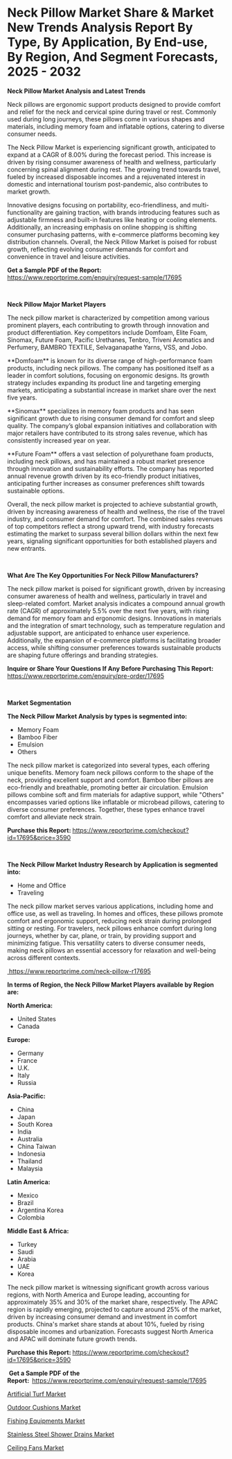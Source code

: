 <p><h1>Neck Pillow Market Share & Market New Trends Analysis Report By Type, By Application, By End-use, By Region, And Segment Forecasts, 2025 - 2032</h1></p><p><strong>Neck Pillow Market Analysis and Latest Trends</strong></p>
<p><p>Neck pillows are ergonomic support products designed to provide comfort and relief for the neck and cervical spine during travel or rest. Commonly used during long journeys, these pillows come in various shapes and materials, including memory foam and inflatable options, catering to diverse consumer needs.</p><p>The Neck Pillow Market is experiencing significant growth, anticipated to expand at a CAGR of 8.00% during the forecast period. This increase is driven by rising consumer awareness of health and wellness, particularly concerning spinal alignment during rest. The growing trend towards travel, fueled by increased disposable incomes and a rejuvenated interest in domestic and international tourism post-pandemic, also contributes to market growth. </p><p>Innovative designs focusing on portability, eco-friendliness, and multi-functionality are gaining traction, with brands introducing features such as adjustable firmness and built-in features like heating or cooling elements. Additionally, an increasing emphasis on online shopping is shifting consumer purchasing patterns, with e-commerce platforms becoming key distribution channels. Overall, the Neck Pillow Market is poised for robust growth, reflecting evolving consumer demands for comfort and convenience in travel and leisure activities.</p></p>
<p><strong>Get a Sample PDF of the Report:&nbsp;</strong> <a href="https://www.reportprime.com/enquiry/request-sample/17695?utm_campaign=1087&utm_medium=2&utm_source=Github&utm_content=ia&utm_term=18032025&utm_id=neck-pillow">https://www.reportprime.com/enquiry/request-sample/17695</a></p>
<p>&nbsp;</p>
<p><strong>Neck Pillow Major Market Players</strong></p>
<p><p>The neck pillow market is characterized by competition among various prominent players, each contributing to growth through innovation and product differentiation. Key competitors include Domfoam, Elite Foam, Sinomax, Future Foam, Pacific Urethanes, Tenbro, Triveni Aromatics and Perfumery, BAMBRO TEXTILE, Selvaganapathe Yarns, VSS, and Jobo.</p><p>**Domfoam** is known for its diverse range of high-performance foam products, including neck pillows. The company has positioned itself as a leader in comfort solutions, focusing on ergonomic designs. Its growth strategy includes expanding its product line and targeting emerging markets, anticipating a substantial increase in market share over the next five years.</p><p>**Sinomax** specializes in memory foam products and has seen significant growth due to rising consumer demand for comfort and sleep quality. The company’s global expansion initiatives and collaboration with major retailers have contributed to its strong sales revenue, which has consistently increased year on year.</p><p>**Future Foam** offers a vast selection of polyurethane foam products, including neck pillows, and has maintained a robust market presence through innovation and sustainability efforts. The company has reported annual revenue growth driven by its eco-friendly product initiatives, anticipating further increases as consumer preferences shift towards sustainable options.</p><p>Overall, the neck pillow market is projected to achieve substantial growth, driven by increasing awareness of health and wellness, the rise of the travel industry, and consumer demand for comfort. The combined sales revenues of top competitors reflect a strong upward trend, with industry forecasts estimating the market to surpass several billion dollars within the next few years, signaling significant opportunities for both established players and new entrants.</p></p>
<p>&nbsp;</p>
<p><strong>What Are The Key Opportunities For Neck Pillow Manufacturers?</strong></p>
<p><p>The neck pillow market is poised for significant growth, driven by increasing consumer awareness of health and wellness, particularly in travel and sleep-related comfort. Market analysis indicates a compound annual growth rate (CAGR) of approximately 5.5% over the next five years, with rising demand for memory foam and ergonomic designs. Innovations in materials and the integration of smart technology, such as temperature regulation and adjustable support, are anticipated to enhance user experience. Additionally, the expansion of e-commerce platforms is facilitating broader access, while shifting consumer preferences towards sustainable products are shaping future offerings and branding strategies.</p></p>
<p><strong>Inquire or Share Your Questions If Any Before Purchasing This Report:</strong> <a href="https://www.reportprime.com/enquiry/pre-order/17695?utm_campaign=1087&utm_medium=2&utm_source=Github&utm_content=ia&utm_term=18032025&utm_id=neck-pillow">https://www.reportprime.com/enquiry/pre-order/17695</a></p>
<p>&nbsp;</p>
<p><strong>Market Segmentation</strong></p>
<p><strong>The Neck Pillow Market Analysis by types is segmented into:</strong></p>
<p><ul><li>Memory Foam</li><li>Bamboo Fiber</li><li>Emulsion</li><li>Others</li></ul></p>
<p><p>The neck pillow market is categorized into several types, each offering unique benefits. Memory foam neck pillows conform to the shape of the neck, providing excellent support and comfort. Bamboo fiber pillows are eco-friendly and breathable, promoting better air circulation. Emulsion pillows combine soft and firm materials for adaptive support, while "Others" encompasses varied options like inflatable or microbead pillows, catering to diverse consumer preferences. Together, these types enhance travel comfort and alleviate neck strain.</p></p>
<p><strong>Purchase this Report:&nbsp;</strong><a href="https://www.reportprime.com/checkout?id=17695&price=3590&utm_campaign=1087&utm_medium=2&utm_source=Github&utm_content=ia&utm_term=18032025&utm_id=neck-pillow">https://www.reportprime.com/checkout?id=17695&price=3590</a></p>
<p>&nbsp;</p>
<p><strong>The Neck Pillow Market Industry Research by Application is segmented into:</strong></p>
<p><ul><li>Home and Office</li><li>Traveling</li></ul></p>
<p><p>The neck pillow market serves various applications, including home and office use, as well as traveling. In homes and offices, these pillows promote comfort and ergonomic support, reducing neck strain during prolonged sitting or resting. For travelers, neck pillows enhance comfort during long journeys, whether by car, plane, or train, by providing support and minimizing fatigue. This versatility caters to diverse consumer needs, making neck pillows an essential accessory for relaxation and well-being across different contexts.</p></p>
<p><a href="https://www.reportprime.com/neck-pillow-r17695?utm_campaign=1087&utm_medium=2&utm_source=Github&utm_content=ia&utm_term=18032025&utm_id=neck-pillow">&nbsp;https://www.reportprime.com/neck-pillow-r17695</a></p>
<p><strong>In terms of Region, the Neck Pillow Market Players available by Region are:</strong></p>
<p>
    <p> <strong> North America: </strong>
        <ul>
            <li>United States</li>
            <li>Canada</li>
        </ul>
        </p> 
    <p> <strong> Europe: </strong>
        <ul>
            <li>Germany</li>
            <li>France</li>
            <li>U.K.</li>
            <li>Italy</li>
            <li>Russia</li>
        </ul>
        </p> 
    <p> <strong> Asia-Pacific: </strong>
        <ul>
            <li>China</li>
            <li>Japan</li>
            <li>South Korea</li>
            <li>India</li>
            <li>Australia</li>
            <li>China Taiwan</li>
            <li>Indonesia</li>
            <li>Thailand</li>
            <li>Malaysia</li>
        </ul>
        </p> 
    <p> <strong> Latin America: </strong>
        <ul>
            <li>Mexico</li>
            <li>Brazil</li>
            <li>Argentina Korea</li>
            <li>Colombia</li>
        </ul>
        </p> 
    <p> <strong> Middle East & Africa: </strong>
        <ul>
            <li>Turkey</li>
            <li>Saudi</li>
            <li>Arabia</li>
            <li>UAE</li>
            <li>Korea</li>
        </ul>
    </p>
    </p>
<p><p>The neck pillow market is witnessing significant growth across various regions, with North America and Europe leading, accounting for approximately 35% and 30% of the market share, respectively. The APAC region is rapidly emerging, projected to capture around 25% of the market, driven by increasing consumer demand and investment in comfort products. China's market share stands at about 10%, fueled by rising disposable incomes and urbanization. Forecasts suggest North America and APAC will dominate future growth trends.</p></p>
<p><strong>Purchase this Report: </strong><a href="https://www.reportprime.com/checkout?id=17695&price=3590&utm_campaign=1087&utm_medium=2&utm_source=Github&utm_content=ia&utm_term=18032025&utm_id=neck-pillow">https://www.reportprime.com/checkout?id=17695&price=3590</a></p>
<p>&nbsp;<strong>Get a Sample PDF of the Report:&nbsp;&nbsp;</strong><a href="https://www.reportprime.com/enquiry/request-sample/17695?utm_campaign=1087&utm_medium=2&utm_source=Github&utm_content=ia&utm_term=18032025&utm_id=neck-pillow">https://www.reportprime.com/enquiry/request-sample/17695</a></p>
<p><strong></strong></p>
<p><p><a href="https://github.com/kumadenthela/Market-Research-Report-List-1/blob/main/artificial-turf-market.md?utm_campaign=1087&utm_medium=2&utm_source=Github&utm_content=ia&utm_term=18032025&utm_id=neck-pillow">Artificial Turf Market</a></p><p><a href="https://github.com/bilkbitsch/Market-Research-Report-List-1/blob/main/outdoor-cushions-market.md?utm_campaign=1087&utm_medium=2&utm_source=Github&utm_content=ia&utm_term=18032025&utm_id=neck-pillow">Outdoor Cushions Market</a></p><p><a href="https://github.com/vaeilabin/Market-Research-Report-List-1/blob/main/fishing-equipments-market.md?utm_campaign=1087&utm_medium=2&utm_source=Github&utm_content=ia&utm_term=18032025&utm_id=neck-pillow">Fishing Equipments Market</a></p><p><a href="https://github.com/alekitanis/Market-Research-Report-List-1/blob/main/stainless-steel-shower-drains-market.md?utm_campaign=1087&utm_medium=2&utm_source=Github&utm_content=ia&utm_term=18032025&utm_id=neck-pillow">Stainless Steel Shower Drains Market</a></p><p><a href="https://github.com/ikokwuihepa/Market-Research-Report-List-1/blob/main/ceiling-fans-market.md?utm_campaign=1087&utm_medium=2&utm_source=Github&utm_content=ia&utm_term=18032025&utm_id=neck-pillow">Ceiling Fans Market</a></p></p>